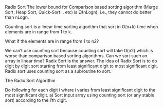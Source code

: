 Radix Sort The lower bound for Comparison based sorting algorithm (Merge Sort, Heap Sort, Quick-Sort .. etc) is Ω(nLogn), i.e., they cannot do better than nLogn.

Counting sort is a linear time sorting algorithm that sort in O(n+k) time when elements are in range from 1 to k.

What if the elements are in range from 1 to n2?

We can’t use counting sort because counting sort will take O(n2) which is worse than comparison based sorting algorithms. Can we sort such an array in linear time? Radix Sort is the answer. The idea of Radix Sort is to do digit by digit sort starting from least significant digit to most significant digit. Radix sort uses counting sort as a subroutine to sort.

The Radix Sort Algorithm

Do following for each digit i where i varies from least significant digit to the most significant digit. a) Sort input array using counting sort (or any stable sort) according to the i’th digit.
